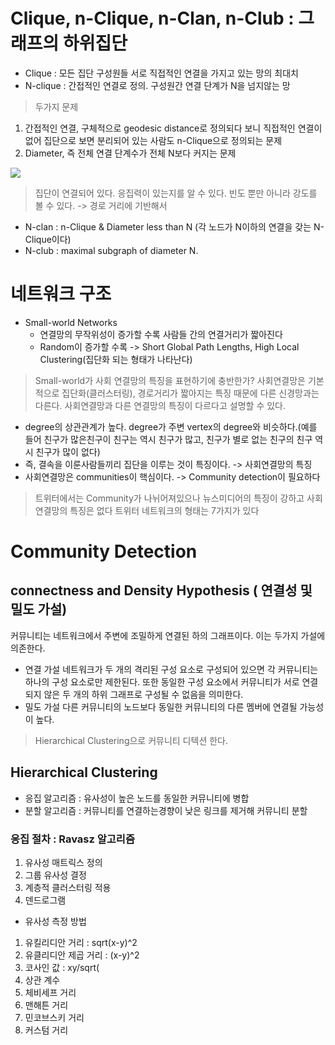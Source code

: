 


# Clique, n-Clique, n-Clan, n-Club : 그래프의 하위집단

* Clique : 모든 집단 구성원들 서로 직접적인 연결을 가지고 있는 망의 최대치
* N-clique : 간접적인 연결로 정의. 구성원간 연결 단계가 N을 넘지않는 망

> 두가지 문제
1. 간접적인 연결, 구체적으로 geodesic distance로 정의되다 보니 직접적인 연결이 없어 집단으로 보면 분리되어 있는 사람도 n-Clique으로 정의되는 문제
2. Diameter, 즉 전체 연결 단계수가 전체 N보다 커지는 문제
<image src="/images/clique1.PNG">


> 집단이 연결되어 있다. 응집력이 있는지를 알 수 있다.
> 빈도 뿐만 아니라 강도를 볼 수 있다. -> 경로 거리에 기반해서

* N-clan : n-Clique & Diameter less than N (각 노드가 N이하의 연결을 갖는 N-Clique이다)
* N-club : maximal subgraph of diameter N.

# 네트워크 구조

* Small-world Networks
	* 연결망의 무작위성이 증가할 수록 사람들 간의 연결거리가 짧아진다
	* Random이 증가할 수록 -> Short Global Path Lengths, High Local Clustering(집단화 되는 형태가 나타난다)

> Small-world가 사회 연결망의 특징을 표현하기에 충반한가?
사회연결망은 기본적으로 집단화(클러스터링), 경로거리가 짧아지는 특징 때문에 다른 신경망과는 다른다. 사회연결망과 다른 연결망의 특징이 다르다고 설명할 수 있다.
* degree의 상관관계가 높다. degree가 주변 vertex의 degree와 비슷하다.(예를 들어 친구가 많은친구이 친구는 역시 친구가 많고, 친구가 별로 없는 친구의 친구 역시 친구가 많이 없다)
* 즉, 결속을 이룬사람들끼리 집단을 이루는 것이 특징이다. -> 사회연결망의 특징
* 사회연결망은 communities이 핵심이다. -> Community detection이 필요하다

> 트위터에서는 Community가 나뉘어져있으나 뉴스미디어의 특징이 강하고 사회연결망의 특징은 없다
> 트위터 네트워크의 형태는 7가지가 있다

# Community Detection

## connectness and Density Hypothesis ( 연결성 및 밀도 가설)
커뮤니티는 네트워크에서 주변에 조밀하게 연결된 하의 그래프이다. 이는 두가지 가설에 의존한다.
* 연결 가설
네트워크가 두 개의 격리된 구성 요소로 구성되어 있으면 각 커뮤니티는 하나의 구성 요소로만 제한된다. 또한 동일한 구성 요소에서 커뮤니티가 서로 연결되지 않은 두 개의 하위 그래프로 구성될 수 없음을 의미한다.
* 밀도 가설
다른 커뮤니티의 노드보다 동일한 커뮤니티의 다른 멤버에 연결될 가능성이 높다.

> Hierarchical Clustering으로 커뮤니티 디텍션 한다.
## Hierarchical Clustering
* 응집 알고리즘 : 유사성이 높은 노드를 동일한 커뮤니티에 병합
* 분할 알고리즘 : 커뮤니티를 연결하는경향이 낮은 링크를 제거해 커뮤니티 분할

### 응집 절차 : Ravasz 알고리즘
1. 유사성 매트릭스 정의 
2. 그룹 유사성 결정
3. 계층적 클러스터링 적용
4. 덴드로그램 

* 유사성 측정 방법
1. 유킬리디안 거리 : sqrt(x-y)^2
2. 유클리디안 제곱 거리 : (x-y)^2
3. 코사인 값 : xy/sqrt(
4. 상관 계수
5. 체비세프 거리
6. 맨해튼 거리
7. 민코브스키 거리
8. 커스텀 거리 
<!--stackedit_data:
eyJoaXN0b3J5IjpbLTE5ODE0NzA4MTgsMTI0MTAwMjI3NCwxMj
A1MTAxNTQ2LC0xNzI3Mjg5NDk3LC03NjEzODc0ODQsNzQxNDM3
Njc3XX0=
-->